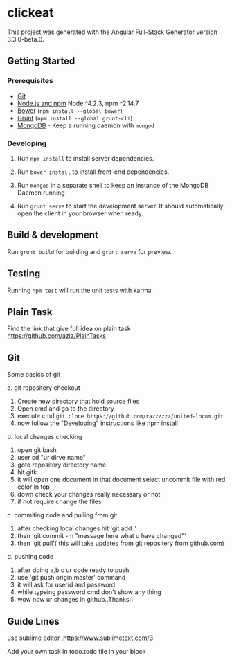 # clickeat

This project was generated with the [Angular Full-Stack Generator](https://github.com/DaftMonk/generator-angular-fullstack) version 3.3.0-beta.0.

## Getting Started

### Prerequisites

- [Git](https://git-scm.com/)
- [Node.js and npm](nodejs.org) Node ^4.2.3, npm ^2.14.7
- [Bower](bower.io) (`npm install --global bower`)
- [Grunt](http://gruntjs.com/) (`npm install --global grunt-cli`)
- [MongoDB](https://www.mongodb.org/) - Keep a running daemon with `mongod`

### Developing

1. Run `npm install` to install server dependencies.

2. Run `bower install` to install front-end dependencies.

3. Run `mongod` in a separate shell to keep an instance of the MongoDB Daemon running

4. Run `grunt serve` to start the development server. It should automatically open the client in your browser when ready.

## Build & development

Run `grunt build` for building and `grunt serve` for preview.

## Testing

Running `npm test` will run the unit tests with karma.


## Plain Task

Find the link that give full idea on plain task
https://github.com/aziz/PlainTasks

## Git

Some basics of git


a. git repositery checkout

1. Create new directory that hold source files 
2. Open cmd and go to the directory
2. execute cmd `git clone https://github.com/razzzzzz/united-locum.git`
3. now follow the "Developing" instructions like npm install
 

b. local changes checking

1. open git bash
2. user cd "ur dirve name"
3. goto repositery directory name
4. hit gitk 
5. it will open one document in that document select uncommit file with red color in top
6. down check your changes really necessary or not
7. if not require change the files

c. commiting code and pulling from git

1. after checking local changes hit 'git add .'
2. then 'git commit -m "message here what u have changed"'
3. then 'git pull'( this will take updates from git repositery from github.com)

d. pushing code

1. after doing a,b,c ur code ready to push
2. use 'git push origin master' command
3. it will ask for userid and password
4. while typeing password cmd don't show any thing
5. wow now ur changes in github..Thanks:)

## Guide Lines

use sublime editor .https://www.sublimetext.com/3

Add your own task in todo.todo file in your block
